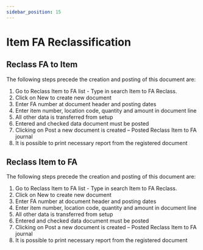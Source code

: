 ```yaml
---
sidebar_position: 15
---
```

# Item FA Reclassification

## Reclass FA to Item

The following steps precede the creation and posting of this document are:

1. Go to Reclass Item to FA list - Type in search Item to FA Reclass.
2. Click on New to create new document
3. Enter FA number at document header and posting dates
4. Enter item number, location code, quantity and amount in document line
5. All other data is transferred from setup
6. Entered and checked data document must be posted
7. Clicking on Post a new document is created – Posted Reclass Item to FA journal
8. It is possible to print necessary report from the registered document

## Reclass Item to FA

The following steps precede the creation and posting of this document are:

1. Go to Reclass Item to FA list - Type in search Item to FA Reclass.
2. Click on New to create new document
3. Enter FA number at document header and posting dates
4. Enter item number, location code, quantity and amount in document line
5. All other data is transferred from setup
6. Entered and checked data document must be posted
7. Clicking on Post a new document is created – Posted Reclass Item to FA journal
8. It is possible to print necessary report from the registered document
